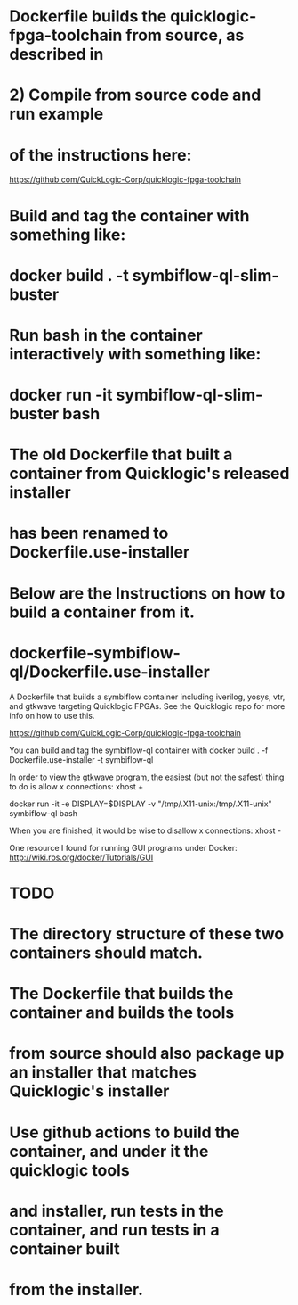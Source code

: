 # Dockerfile builds the quicklogic-fpga-toolchain from source, as described in
#   2) Compile from source code and run example 
# of the instructions here:
https://github.com/QuickLogic-Corp/quicklogic-fpga-toolchain

# Build and tag the container with something like:
# docker build . -t symbiflow-ql-slim-buster

# Run bash in the container interactively with something like:
# docker run -it symbiflow-ql-slim-buster bash


# The old Dockerfile that built a container from Quicklogic's released installer
# has been renamed to Dockerfile.use-installer
# Below are the Instructions on how to build a container from it.
# dockerfile-symbiflow-ql/Dockerfile.use-installer
A Dockerfile that builds a symbiflow container including iverilog, yosys, vtr, and
gtkwave targeting Quicklogic FPGAs.  See the Quicklogic repo for more info on how 
to use this.

https://github.com/QuickLogic-Corp/quicklogic-fpga-toolchain

You can build and tag the symbiflow-ql container with
docker build . -f Dockerfile.use-installer -t symbiflow-ql

In order to view the gtkwave program, the easiest (but not the safest) thing 
to do is allow x connections:
xhost +

docker run -it -e DISPLAY=$DISPLAY -v "/tmp/.X11-unix:/tmp/.X11-unix" symbiflow-ql bash

When you are finished, it would be wise to disallow x connections:
xhost -

One resource I found for running GUI programs under Docker:
http://wiki.ros.org/docker/Tutorials/GUI

# TODO
# The directory structure of these two containers should match.
#
# The Dockerfile that builds the container and builds the tools
# from source should also package up an installer that matches Quicklogic's installer
#
# Use github actions to build the container, and under it the quicklogic tools
# and installer, run tests in the container, and run tests in a container built
# from the installer.